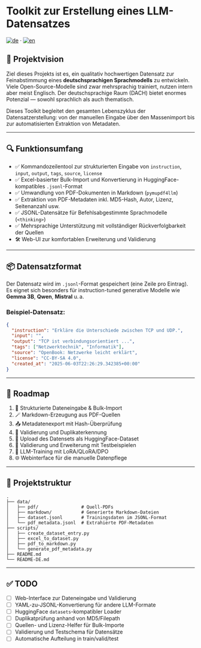 # Toolkit zur Erstellung eines LLM-Datensatzes

[![de](https://img.shields.io/badge/lang-de-blue.svg)](./README-DE.md) · [![en](https://img.shields.io/badge/lang-en-red.svg)](./README.md)

## 🧠 Projektvision

Ziel dieses Projekts ist es, ein qualitativ hochwertigen Datensatz zur Feinabstimmung eines **deutschsprachigen Sprachmodells** zu entwickeln. Viele Open-Source-Modelle sind zwar mehrsprachig trainiert, nutzen intern aber meist Englisch. Der deutschsprachige Raum (DACH) bietet enormes Potenzial — sowohl sprachlich als auch thematisch.

Dieses Toolkit begleitet den gesamten Lebenszyklus der Datensatzerstellung: von der manuellen Eingabe über den Massenimport bis zur automatisierten Extraktion von Metadaten.

---

## 🔍 Funktionsumfang

- ✅ Kommandozeilentool zur strukturierten Eingabe von `instruction`, `input`, `output`, `tags`, `source`, `license`
- ✅ Excel-basierter Bulk-Import und Konvertierung in HuggingFace-kompatibles `.jsonl`-Format
- ✅ Umwandlung von PDF-Dokumenten in Markdown (`pymupdf4llm`)
- ✅ Extraktion von PDF-Metadaten inkl. MD5-Hash, Autor, Lizenz, Seitenanzahl usw.
- ✅ JSONL-Datensätze für Befehlsabgestimmte Sprachmodelle (`<thinking>`)
- ✅ Mehrsprachige Unterstützung mit vollständiger Rückverfolgbarkeit der Quellen
- 🛠️ Web-UI zur komfortablen Erweiterung und Validierung

---

## 📦 Datensatzformat

Der Datensatz wird im `.jsonl`-Format gespeichert (eine Zeile pro Eintrag). Es eignet sich besonders für instruction-tuned generative Modelle wie **Gemma 3B**, **Qwen**, **Mistral** u. a.

### Beispiel-Datensatz:

```json
{
  "instruction": "Erkläre die Unterschiede zwischen TCP und UDP.",
  "input": "",
  "output": "TCP ist verbindungsorientiert ...",
  "tags": ["Netzwerktechnik", "Informatik"],
  "source": "OpenBook: Netzwerke leicht erklärt",
  "license": "CC-BY-SA 4.0",
  "created_at": "2025-06-03T22:26:29.342385+00:00"
}
````

---

## 🚀 Roadmap

1. 📝 Strukturierte Dateneingabe & Bulk-Import
2. 🪄 Markdown-Erzeugung aus PDF-Quellen
3. 📤 Metadatenexport mit Hash-Überprüfung
4. 🔄 Validierung und Duplikaterkennung
5. 📡 Upload des Datensets als HuggingFace-Dataset
6. 🧪 Validierung und Erweiterung mit Testbeispielen
7. 🔬 LLM-Training mit LoRA/QLoRA/DPO
8. 🌐 Webinterface für die manuelle Datenpflege

---

## 📂 Projektstruktur

```
.
├── data/
│   ├── pdf/                # Quell-PDFs
│   ├── markdown/           # Generierte Markdown-Dateien
│   ├── dataset.jsonl       # Trainingsdaten im JSONL-Format
│   └── pdf_metadata.jsonl  # Extrahierte PDF-Metadaten
├── scripts/
│   ├── create_dataset_entry.py
│   ├── excel_to_dataset.py
│   ├── pdf_to_markdown.py
│   └── generate_pdf_metadata.py
├── README.md
└── README-DE.md
```

---

## ✅ TODO

* [ ] Web-Interface zur Dateneingabe und Validierung
* [ ] YAML-zu-JSONL-Konvertierung für andere LLM-Formate
* [ ] HuggingFace `datasets`-kompatibler Loader
* [ ] Duplikatprüfung anhand von MD5/Filepath
* [ ] Quellen- und Lizenz-Helfer für Bulk-Importe
* [ ] Validierung und Testschema für Datensätze
* [ ] Automatische Aufteilung in train/valid/test